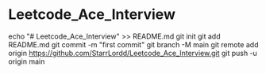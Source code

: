 # Leetcode_Ace_Interview

echo "# Leetcode_Ace_Interview" >> README.md
git init
git add README.md
git commit -m "first commit"
git branch -M main
git remote add origin https://github.com/StarrLordd/Leetcode_Ace_Interview.git
git push -u origin main
